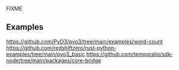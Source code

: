 FIXME


## Examples

https://github.com/PyO3/pyo3/tree/main/examples/word-count
https://github.com/redshiftzero/rust-python-examples/tree/main/pyo3_basic
https://github.com/temporalio/sdk-node/tree/main/packages/core-bridge

